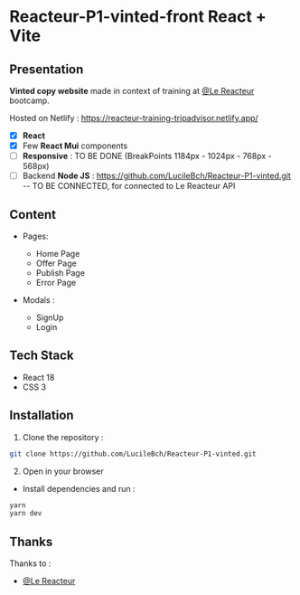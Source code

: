 # Reacteur-P1-vinted-front React + Vite

## Presentation

**Vinted copy website** made in context of training at [@Le Reacteur](https://github.com/lereacteur) bootcamp.

Hosted on Netlify : https://reacteur-training-tripadvisor.netlify.app/

- [x] **React**
- [x] Few **React Mui** components
- [ ] **Responsive** : TO BE DONE (BreakPoints 1184px - 1024px - 768px - 568px)
- [ ] Backend **Node JS** : https://github.com/LucileBch/Reacteur-P1-vinted.git -- TO BE CONNECTED, for connected to Le Reacteur API

## Content

- Pages:

  - Home Page
  - Offer Page
  - Publish Page
  - Error Page

- Modals :
  - SignUp
  - Login

## Tech Stack

- React 18
- CSS 3

## Installation

1. Clone the repository :

```bash
git clone https://github.com/LucileBch/Reacteur-P1-vinted.git
```

2. Open in your browser

- Install dependencies and run :

```bash
yarn
yarn dev
```

## Thanks

Thanks to :

- [@Le Reacteur](https://github.com/lereacteur)
